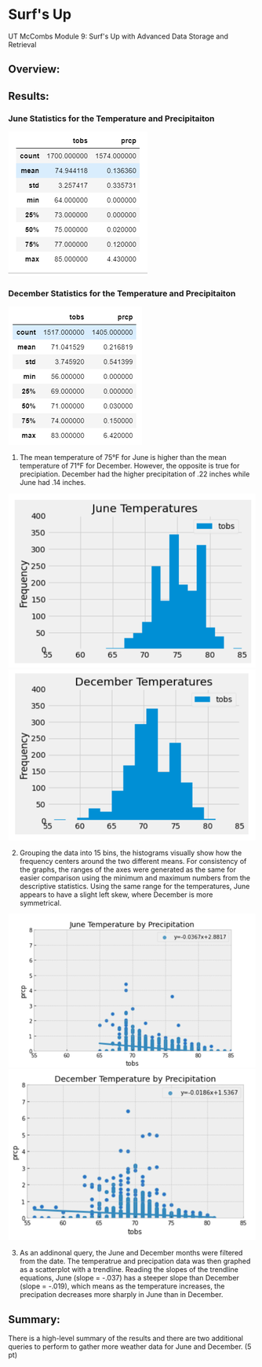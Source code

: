 # Surf's Up
UT McCombs Module 9: Surf's Up with Advanced Data Storage and Retrieval

## Overview:


## Results:
### June Statistics for the Temperature and Precipitaiton

![Pic_1](https://github.com/Baylex/surfs_up/blob/main/Resources/june_stat_temp_prcp.PNG)

### December Statistics for the Temperature and Precipitaiton

![Pic_2](https://github.com/Baylex/surfs_up/blob/main/Resources/dec_stat_temp_prcp.PNG)

1. The mean temperature of 75°F for June is higher than the mean temperature of 71°F for December.  However, the opposite is true for precipiation.  December had the higher precipitation of .22 inches while June had .14 inches. 

![Pic 3](https://github.com/Baylex/surfs_up/blob/main/Resources/june_temp_graph.PNG)
![Pic 4](https://github.com/Baylex/surfs_up/blob/main/Resources/dec_temp_graph.PNG)

2. Grouping the data into 15 bins, the histograms visually show how the frequency centers around the two different means.  For consistency of the graphs, the ranges of the axes were generated as the same for easier comparison using the minimum and maximum numbers from the descriptive statistics.  Using the same range for the temperatures, June appears to have a slight left skew, where December is more symmetrical.    

![Pic 5](https://github.com/Baylex/surfs_up/blob/main/Resources/june_temp_prcp_graph.PNG)
![Pic 6](https://github.com/Baylex/surfs_up/blob/main/Resources/dec_temp_prcp_graph.PNG)

3. As an addinonal query, the June and December months were filtered from the date.  The temperatrue and precipation data was then graphed as a scatterplot with a trendline.  Reading the slopes of the trendline equations, June (slope = -.037) has a steeper slope than December (slope = -.019), which means as the temperature increases, the precipation decreases more sharply in June than in December.  

## Summary:

There is a high-level summary of the results and there are two additional queries to perform to gather more weather data for June and December. (5 pt)
